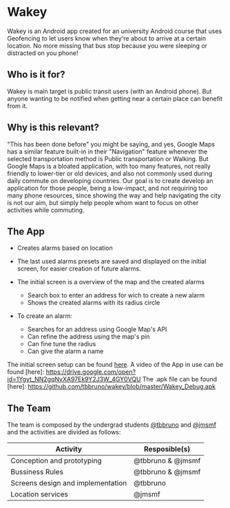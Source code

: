 # Wakey
Wakey is an Android app created for an university Android course that uses Geofencing to let users know when they're about to arrive at a certain location. No more missing that bus stop because you were sleeping or distracted on you phone!

## Who is it for?
<!-- Quem vai usar e por que vai usar? -->
Wakey is main target is public transit users (with an Android phone). But anyone wanting to be notified when getting near a certain place can benefit from it.

## Why is this relevant?
<!-- Justificativa & concorrentes -->
"This has been done before" you might be saying, and yes, Google Maps has a similar feature built-in in their "Navigation" feature whenever the selected transportation method is Public transportation or Walking. But Google Maps is a bloated application, with too many features, not really friendly to lower-tier or old devices, and also not commonly used during daily commute on developing countries. Our goal is to create develop an application for those people, being a low-impact, and not requiring too many phone resources, since showing the way and help navigating the city is not our aim, but simply help people whom want to focus on other activities while commuting. 

## The App
<!-- Descrever features, telas e fluxo -->
- Creates alarms based on location
- The last used alarms presets are saved and displayed on the initial screen, for easier creation of future alarms.


- The initial screen is a overview of the map and the created alarms
  - Search box to enter an address for wich to create a new alarm
  - Shows the created alarms with its radius circle
  
- To create an alarm:
  - Searches for an address using Google Map's API
  - Can refine the address using the map's pin
  - Can fine tune the radius
  - Can give the alarm a name
  
  
The initial screen setup can be found [here](https://drive.google.com/open?id=1b0wnnucXItotYLRs1FfaldNsWLoAPXp_).
A video of the App in use can be found [here]: https://drive.google.com/open?id=1Ygyt_NN2gqNvXA97Ek9Y2J3W_4GY0VQU
The .apk file can be found [here]: https://github.com/tbbruno/wakey/blob/master/Wakey_Debug.apk

## The Team
<!-- Como vai ser a divisão do trabalho? -->
The team is composed by the undergrad students [@tbbruno](http://github.com/tbbruno) and [@jmsmf](http://github.com/jmsmf) and the activities are divided as follows:

| Activity | Resposible(s) |
| --- | --- |
| Conception and prototyping | @tbbruno & @jmsmf|
| Bussiness Rules | @tbbruno & @jmsmf |
|  Screens design and implementation | @tbbruno |
| Location services | @jmsmf |
